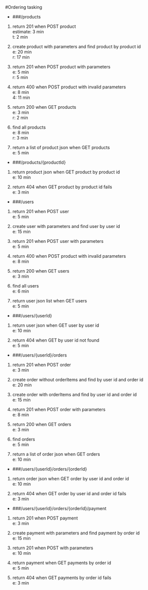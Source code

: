 #Ordering tasking

* ###/products

1. return 201 when POST product  
 estimate: 3 min  
 t: 2 min


2. create product with parameters and find product by product id  
 e: 20 min  
 r: 17 min
  
  
3. return 201 when POST product with parameters  
 e: 5 min  
 r: 5 min
  
  
4. return 400 when POST product with invalid parameters  
 e: 8 min  
 4: 11 min
  
  
5. return 200 when GET products  
 e: 3 min  
 r: 2 min
  

6. find all products  
 e: 8 min  
 r: 3 min
  
  
7. return a list of product json when GET products  
 e: 5 min  
  

* ###/products/{productId}

1. return product json when GET product by product id  
 e: 10 min  
  
    
  
2. return 404 when GET product by product id fails  
 e: 3 min  
  
  
  
 

* ###/users

1. return 201 when POST user  
 e: 5 min  
  
  
 
2. create user with parameters and find user by user id  
 e: 15 min  
  
  
  
3. return 201 when POST user with parameters  
 e: 5 min  
  
  
4. return 400 when POST product with invalid parameters  
 e: 8 min  
    
 
5. return 200 when GET users  
 e: 3 min  
    
  
6. find all users  
 e: 6 min  
  
  
7. return user json list when GET users  
 e: 5 min  
  
  
  
 

* ###/users/{userId}

1. return user json when GET user by user id  
e: 10 min  
 
 
2. return 404 when GET by user id not found  
 e: 5 min  
  
  
* ###/users/{userId}/orders

1. return 201 when POST order  
 e: 3 min  
  

2. create order without orderItems and find by user id and order id  
 e: 20 min
    
   
3. create order with orderItems and find by user id and order id  
 e: 15 min
    
    
4. return 201 when POST order with parameters  
 e: 8 min  
  
    
5. return 200 when GET orders  
 e: 3 min  
  
  
6. find orders  
 e: 5 min  
  
 
7. return a list of order json when GET orders  
 e: 10 min  
  
  
    
 

* ###/users/{userId}/orders/{orderId}

1. return order json when GET order by user id and order id  
 e: 10 min  
  
  

2. return 404 when GET order by user id and order id fails  
 e: 3 min  
  
  
   
* ###/users/{userId}/orders/{orderId}/payment

1. return 201 when POST payment  
 e: 3 min  
  
  
  
 
2. create payment with parameters and find payment by order id  
 e: 15 min  
  
  

3. return 201 when POST with parameters  
 e: 10 min  
  
  
  

4. return payment when GET payments by order id   
 e: 5 min  
  
  
  
 
5. return 404 when GET payments by  order id fails  
 e: 3 min  
  
  
  
